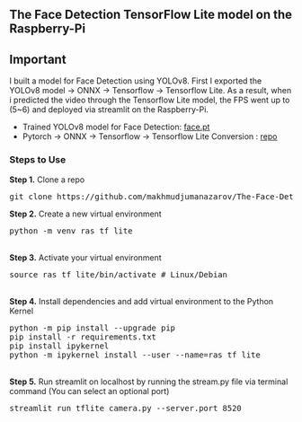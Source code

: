 ## The Face Detection TensorFlow Lite model on the Raspberry-Pi
## Important
I built a model for Face Detection using YOLOv8. First I exported the YOLOv8 model -> ONNX -> Tensorflow -> Tensorflow Lite. As a result, when i predicted the video through the Tensorflow Lite model, the FPS went up to (5~6) and deployed via streamlit on the Raspberry-Pi.
- Trained YOLOv8 model for Face Detection: <a href= "https://drive.google.com/file/d/11t3sReQt1xrl7n0Mqo5we865azARmGiT/view?usp=sharing"> face.pt </a>
- Pytorch -> ONNX -> Tensorflow -> Tensorflow Lite Conversion :  <a href= "https://github.com/makhmudjumanazarov/YOLOv8-convert-ONNX-Tensorflow-TFLite-and-ONNX-TensorRT"> repo </a>

### Steps to Use
<b>Step 1.</b> Clone a repo
<pre>
git clone https://github.com/makhmudjumanazarov/The-Face-Detection-TensorFlow-Lite-model-on-the-Raspberry-Pi.git
</pre> 
<b>Step 2.</b> Create a new virtual environment 
<pre>
python -m venv ras_tf_lite
</pre> 
<br/>
<b>Step 3.</b> Activate your virtual environment
<pre>
source ras_tf_lite/bin/activate # Linux/Debian
</pre>
<br/>
<b>Step 4.</b> Install dependencies and add virtual environment to the Python Kernel
<pre>
python -m pip install --upgrade pip
pip install -r requirements.txt 
pip install ipykernel
python -m ipykernel install --user --name=ras_tf_lite
</pre>
<br/>
<b>Step 5.</b> Run streamlit on localhost by running the stream.py file via terminal command (You can select an optional port)
<pre>
streamlit run tflite_camera.py --server.port 8520
</pre>
